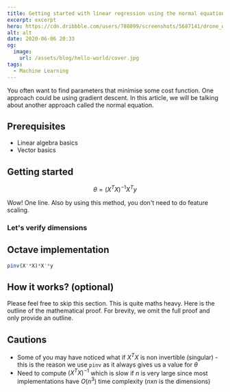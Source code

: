 ```yaml
---
title: Getting started with linear regression using the normal equation
excerpt: excerpt
hero: https://cdn.dribbble.com/users/788099/screenshots/5687141/drone_dude_kit8-net.png
alt: alt
date: 2020-06-06 20:33
og:
  image:
    url: /assets/blog/hello-world/cover.jpg
tags:
  - Machine Learning
---
```


You often want to find parameters that minimise some cost function. One
approach could be using gradient descent. In this article, we will be talking
about another approach called the normal equation.

## Prerequisites

- Linear algebra basics
- Vector basics

## Getting started

$$
\theta = (X^T X)^{-1} X^T y
$$

Wow! One line. Also by using this method, you don't need to do feature scaling.

### Let's verify dimensions

## Octave implementation

```octave
pinv(X'*X)*X'*y
```

## How it works? (optional)

Please feel free to skip this section. This is quite maths heavy. Here is the
outline of the mathematical proof. For brevity, we omit the full proof and only
provide an outline.

## Cautions

- Some of you may have noticed what if $X^T X$ is non invertible (singular) -
  this is the reason we use `pinv` as it always gives us a value for $\theta$
- Need to compute $(X^T X)^{-1}$ which is slow if $n$ is very large
  since most implementations have $O(n^3)$ time complexity ($nxn$ is the dimensions)
